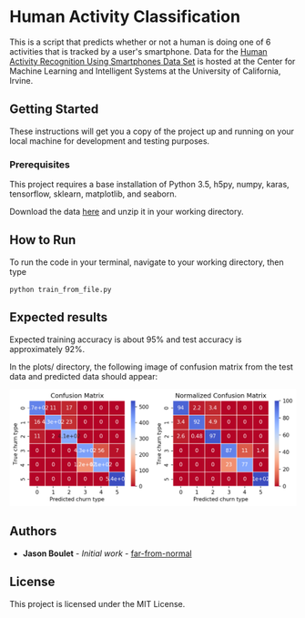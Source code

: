 # Human Activity Classification

This is a script that predicts whether or not a human is doing one of 6 activities that is tracked by a user's smartphone. Data for the [Human Activity Recognition Using Smartphones Data Set](https://archive.ics.uci.edu/ml/datasets/human+activity+recognition+using+smartphones) is hosted at the Center for Machine Learning and Intelligent Systems at the University of California, Irvine.

## Getting Started

These instructions will get you a copy of the project up and running on your local machine for development and testing purposes.

### Prerequisites

This project requires a base installation of Python 3.5, h5py, numpy, karas, tensorflow, sklearn, matplotlib, and seaborn.

Download the data [here](https://archive.ics.uci.edu/ml/machine-learning-databases/00240/UCI%20HAR%20Dataset.zip) and unzip it in your working directory.

## How to Run

To run the code in your terminal, navigate to your working directory, then type

```
python train_from_file.py
```

## Expected results

Expected training accuracy is about 95% and test accuracy is approximately 92%.

In the plots/ directory, the following image of confusion matrix from the test data and predicted data should appear:

![img1](plots/test_confusion_matrix.png)


## Authors

* **Jason Boulet** - *Initial work* - [far-from-normal](https://github.com/far-from-normal)


## License

This project is licensed under the MIT License.